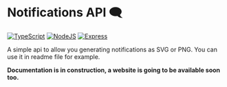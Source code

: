 # Notifications API 🗨️

[![TypeScript](https://img.shields.io/badge/TypeScript-007acc?style=for-the-badge&logo=typescript&logoColor=white)](https://www.typescriptlang.org/)
[![NodeJS](https://img.shields.io/badge/Node.JS-68A063?style=for-the-badge&logo=node.js&logoColor=white)](https://nodejs.dev/)
[![Express](https://img.shields.io/badge/Express-F7DF1E?style=for-the-badge&logo=express&logoColor=black)](https://www.npmjs.com/package/express)

A simple api to allow you generating notifications as SVG or PNG. You can use it in readme file for example.

**Documentation is in construction, a website is going to be available soon too.**